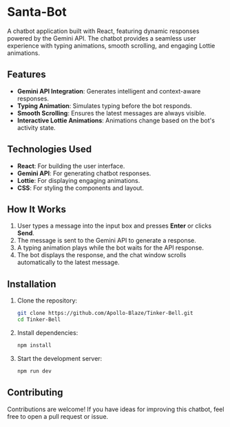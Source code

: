 # Santa-Bot

A chatbot application built with React, featuring dynamic responses powered by the Gemini API. The chatbot provides a seamless user experience with typing animations, smooth scrolling, and engaging Lottie animations.

## Features

- **Gemini API Integration**: Generates intelligent and context-aware responses.
- **Typing Animation**: Simulates typing before the bot responds.
- **Smooth Scrolling**: Ensures the latest messages are always visible.
- **Interactive Lottie Animations**: Animations change based on the bot's activity state.

## Technologies Used

- **React**: For building the user interface.
- **Gemini API**: For generating chatbot responses.
- **Lottie**: For displaying engaging animations.
- **CSS**: For styling the components and layout.

## How It Works

1. User types a message into the input box and presses **Enter** or clicks **Send**.
2. The message is sent to the Gemini API to generate a response.
3. A typing animation plays while the bot waits for the API response.
4. The bot displays the response, and the chat window scrolls automatically to the latest message.

## Installation

1. Clone the repository:
   ```bash
   git clone https://github.com/Apollo-Blaze/Tinker-Bell.git
   cd Tinker-Bell
2. Install dependencies:
   ```bash
   npm install
3. Start the development server:
    ```bash
   npm run dev

## Contributing
Contributions are welcome! If you have ideas for improving this chatbot, feel free to open a pull request or issue.
